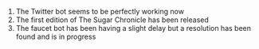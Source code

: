1. The Twitter bot seems to be perfectly working now 
2. The first edition of The Sugar Chronicle has been released
3. The faucet bot has been having a slight delay but a resolution has been found and is in progress 
